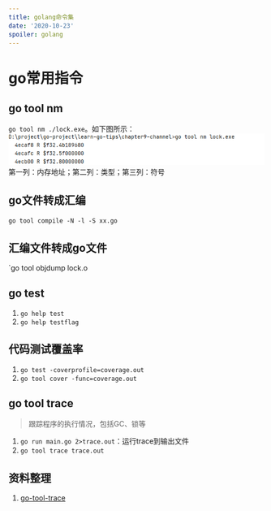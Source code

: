```yaml
---
title: golang命令集
date: '2020-10-23'
spoiler: golang
---
```

# go常用指令
## go tool nm
`go tool nm ./lock.exe`。如下图所示：
![image](./nm.png)
第一列：内存地址；第二列：类型；第三列：符号

## go文件转成汇编

`go tool compile -N -l -S xx.go`

## 汇编文件转成go文件
`go tool objdump lock.o
## go test

1. `go help test`
2. `go help testflag`

## 代码测试覆盖率
1. `go test -coverprofile=coverage.out`
2. `go tool cover -func=coverage.out`

## go tool trace
> 跟踪程序的执行情况，包括GC、锁等

1. `go run main.go 2>trace.out`：运行trace到输出文件
2. `go tool trace trace.out`

## 资料整理
1. [go-tool-trace](https://eddycjy.gitbook.io/golang/di-9-ke-gong-ju/go-tool-trace)

